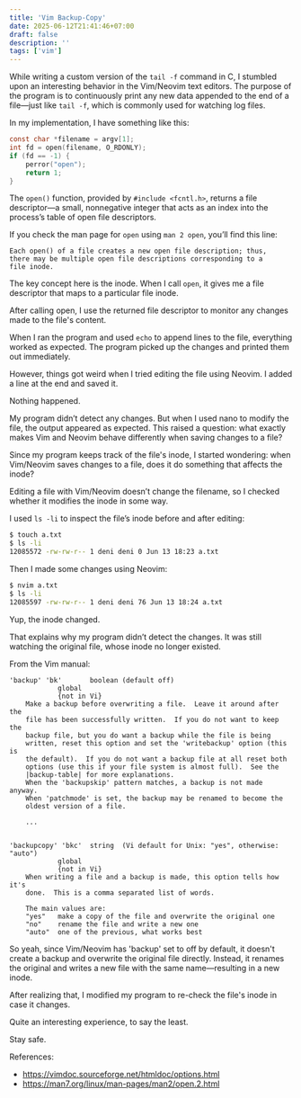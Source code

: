 ```yaml
---
title: 'Vim Backup-Copy'
date: 2025-06-12T21:41:46+07:00
draft: false
description: ''
tags: ['vim']
---
```



While writing a custom version of the `tail -f` command in C, I stumbled upon an 
interesting behavior in the Vim/Neovim text editors. The purpose of the program is 
to continuously print any new data appended to the end of a file—just like `tail -f`,
which is commonly used for watching log files.

In my implementation, I have something like this:

```c
const char *filename = argv[1];
int fd = open(filename, O_RDONLY);
if (fd == -1) {
	perror("open");
	return 1;
}
```


The `open()` function, provided by `#include <fcntl.h>`, returns a file descriptor—a 
small, nonnegative integer that acts as an index into the process’s table of 
open file descriptors.

If you check the man page for `open` using `man 2 open`, you’ll find this line:

```
Each open() of a file creates a new open file description; thus,
there may be multiple open file descriptions corresponding to a
file inode.
```

The key concept here is the inode. When I call `open`, it gives me a file descriptor 
that maps to a particular file inode.

After calling open, I use the returned file descriptor to monitor any changes made 
to the file's content.

When I ran the program and used `echo` to append lines to the file, everything worked 
as expected. The program picked up the changes and printed them out immediately.

However, things got weird when I tried editing the file using Neovim. I added a 
line at the end and saved it.

Nothing happened.

My program didn’t detect any changes. But when I used nano to modify the file, 
the output appeared as expected. This raised a question: what exactly makes Vim 
and Neovim behave differently when saving changes to a file?

Since my program keeps track of the file's inode, I started wondering: 
when Vim/Neovim saves changes to a file, does it do something that affects the inode?

Editing a file with Vim/Neovim doesn’t change the filename, so I checked whether it
modifies the inode in some way.

I used `ls -li` to inspect the file’s inode before and after editing:

```bash
$ touch a.txt
$ ls -li
12085572 -rw-rw-r-- 1 deni deni 0 Jun 13 18:23 a.txt
```

Then I made some changes using Neovim:

```bash
$ nvim a.txt
$ ls -li
12085597 -rw-rw-r-- 1 deni deni 76 Jun 13 18:24 a.txt
```

Yup, the inode changed.

That explains why my program didn’t detect the changes. It was still 
watching the original file, whose inode no longer existed.

From the Vim manual:

```man
'backup' 'bk'		boolean	(default off)
			global
			{not in Vi}
	Make a backup before overwriting a file.  Leave it around after the
	file has been successfully written.  If you do not want to keep the
	backup file, but you do want a backup while the file is being
	written, reset this option and set the 'writebackup' option (this is
	the default).  If you do not want a backup file at all reset both
	options (use this if your file system is almost full).  See the
	|backup-table| for more explanations.
	When the 'backupskip' pattern matches, a backup is not made anyway.
	When 'patchmode' is set, the backup may be renamed to become the
	oldest version of a file.
	
	...
	
	
'backupcopy' 'bkc'	string	(Vi default for Unix: "yes", otherwise: "auto")
			global
			{not in Vi}
	When writing a file and a backup is made, this option tells how it's
	done.  This is a comma separated list of words.

	The main values are:
	"yes"	make a copy of the file and overwrite the original one  
	"no"	rename the file and write a new one  
	"auto"	one of the previous, what works best
```

So yeah, since Vim/Neovim has 'backup' set to off by default, it doesn't create a backup and overwrite the
original file directly. Instead, it renames the original and writes a new file with the same name—resulting
in a new inode.

After realizing that, I modified my program to re-check the file's inode in case it changes.

Quite an interesting experience, to say the least.

Stay safe.

References: 
- https://vimdoc.sourceforge.net/htmldoc/options.html
- https://man7.org/linux/man-pages/man2/open.2.html
